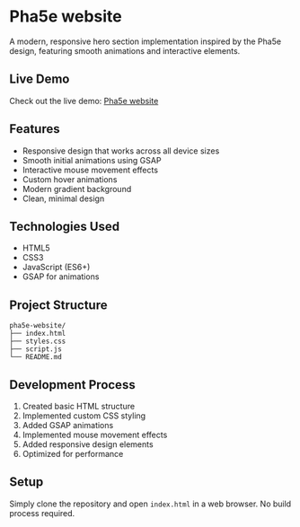 # Pha5e website

A modern, responsive hero section implementation inspired by the Pha5e design, featuring smooth animations and interactive elements.

## Live Demo
Check out the live demo: [Pha5e website]((https://harishxchamp.github.io/pha5e-website/))

## Features

- Responsive design that works across all device sizes
- Smooth initial animations using GSAP
- Interactive mouse movement effects
- Custom hover animations
- Modern gradient background
- Clean, minimal design

## Technologies Used

- HTML5
- CSS3
- JavaScript (ES6+)
- GSAP for animations

## Project Structure

```
pha5e-website/
├── index.html
├── styles.css
├── script.js
└── README.md
```

## Development Process

1. Created basic HTML structure
2. Implemented custom CSS styling
3. Added GSAP animations
4. Implemented mouse movement effects
5. Added responsive design elements
6. Optimized for performance

## Setup

Simply clone the repository and open `index.html` in a web browser. No build process required.
